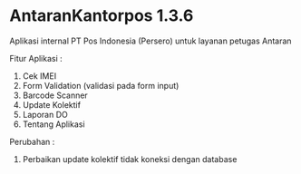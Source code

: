 # AntaranKantorpos 1.3.6

Aplikasi internal PT Pos Indonesia (Persero) untuk layanan petugas Antaran  

Fitur Aplikasi :  
1. Cek IMEI  
2. Form Validation (validasi pada form input)  
3. Barcode Scanner  
4. Update Kolektif  
5. Laporan DO  
6. Tentang Aplikasi

Perubahan :  
1. Perbaikan update kolektif tidak koneksi dengan database

